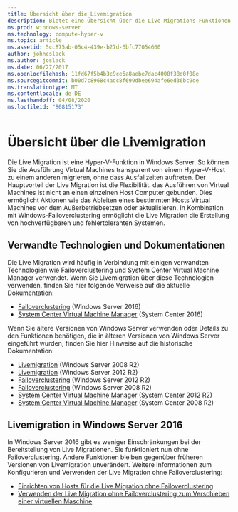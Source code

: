 ```yaml
---
title: Übersicht über die Livemigration
description: Bietet eine Übersicht über die Live Migrations Funktionen in Windows Server 2016.
ms.prod: windows-server
ms.technology: compute-hyper-v
ms.topic: article
ms.assetid: 5cc875ab-05c4-439e-b27d-6bfc77054660
author: johncslack
ms.author: joslack
ms.date: 06/27/2017
ms.openlocfilehash: 11fd67f5b4b3c9ce6a8aebe7dac4008f38d0f08e
ms.sourcegitcommit: b00d7c8968c4adc8f699dbee694afe6ed36bc9de
ms.translationtype: MT
ms.contentlocale: de-DE
ms.lasthandoff: 04/08/2020
ms.locfileid: "80815173"
---
```

# <a name="live-migration-overview"></a>Übersicht über die Livemigration

Die Live Migration ist eine Hyper-V-Funktion in Windows Server.  So können Sie die Ausführung Virtual Machines transparent von einem Hyper-V-Host zu einem anderen migrieren, ohne dass Ausfallzeiten auftreten.  Der Hauptvorteil der Live Migration ist die Flexibilität. das Ausführen von Virtual Machines ist nicht an einen einzelnen Host Computer gebunden.  Dies ermöglicht Aktionen wie das Ableiten eines bestimmten Hosts Virtual Machines vor dem Außerbetriebsetzen oder aktualisieren.  In Kombination mit Windows-Failoverclustering ermöglicht die Live Migration die Erstellung von hochverfügbaren und fehlertoleranten Systemen. 

## <a name="related-technologies-and-documentation"></a>Verwandte Technologien und Dokumentationen

Die Live Migration wird häufig in Verbindung mit einigen verwandten Technologien wie Failoverclustering und System Center Virtual Machine Manager verwendet.  Wenn Sie Livemigration über diese Technologien verwenden, finden Sie hier folgende Verweise auf die aktuelle Dokumentation:
* [Failoverclustering](../../../failover-clustering/failover-clustering-overview.md) (Windows Server 2016) 
* [System Center Virtual Machine Manager](https://docs.microsoft.com/system-center/vmm/) (System Center 2016) 

Wenn Sie ältere Versionen von Windows Server verwenden oder Details zu den Funktionen benötigen, die in älteren Versionen von Windows Server eingeführt wurden, finden Sie hier Hinweise auf die historische Dokumentation: 
* [Livemigration](https://technet.microsoft.com/library/ee815293(v=ws.10).aspx) (Windows Server 2008 R2)  
* [Livemigration](https://technet.microsoft.com/library/hh831435(v=ws.11).aspx) (Windows Server 2012 R2) 
* [Failoverclustering](https://technet.microsoft.com/library/hh831579(v=ws.11).aspx) (Windows Server 2012 R2)
* [Failoverclustering](https://technet.microsoft.com/library/ff182338(v=ws.10).aspx) (Windows Server 2008 R2)
* [System Center Virtual Machine Manager](https://technet.microsoft.com/library/gg610610.aspx) (System Center 2012 R2)
* [System Center Virtual Machine Manager](https://technet.microsoft.com/library/cc917964.aspx) (System Center 2008 R2)

## <a name="live-migration-in-windows-server-2016"></a>Livemigration in Windows Server 2016

In Windows Server 2016 gibt es weniger Einschränkungen bei der Bereitstellung von Live Migrationen.  Sie funktioniert nun ohne Failoverclustering.  Andere Funktionen bleiben gegenüber früheren Versionen von Livemigration unverändert.  Weitere Informationen zum Konfigurieren und Verwenden der Live Migration ohne Failoverclustering: 
* [Einrichten von Hosts für die Live Migration ohne Failoverclustering](../deploy/set-up-hosts-for-live-migration-without-failover-clustering.md)
* [Verwenden der Live Migration ohne Failoverclustering zum Verschieben einer virtuellen Maschine](use-live-migration-without-failover-clustering-to-move-a-virtual-machine.md)